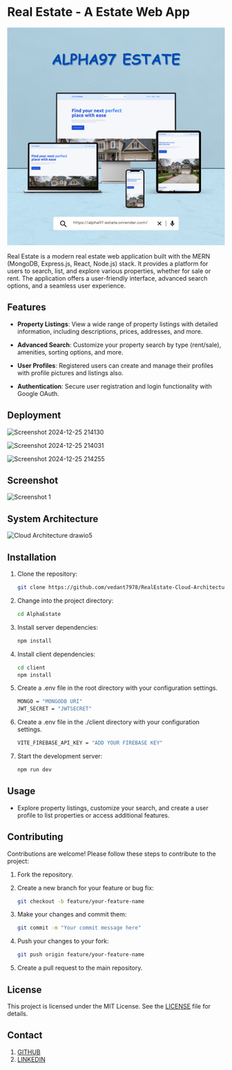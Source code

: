 # Real Estate - A Estate Web App

![Real Estate Logo](./client/public/app-screenshot-1.png)

Real Estate is a modern real estate web application built with the MERN (MongoDB, Express.js, React, Node.js) stack. It provides a platform for users to search, list, and explore various properties, whether for sale or rent. The application offers a user-friendly interface, advanced search options, and a seamless user experience.

## Features

- **Property Listings**: View a wide range of property listings with detailed information, including descriptions, prices, addresses, and more.

- **Advanced Search**: Customize your property search by type (rent/sale), amenities, sorting options, and more.

- **User Profiles**: Registered users can create and manage their profiles with profile pictures and listings also.

- **Authentication**: Secure user registration and login functionality with Google OAuth.

## Deployment 

![Screenshot 2024-12-25 214130](https://github.com/user-attachments/assets/b18ff47b-cb87-43ab-ab5b-ee4c528bb70e)

![Screenshot 2024-12-25 214031](https://github.com/user-attachments/assets/b9cd553c-6b7d-4f63-a2f0-11fbb12f9c7b)

![Screenshot 2024-12-25 214255](https://github.com/user-attachments/assets/de311987-2425-4b90-a4c1-008aebe51e79)

## Screenshot

![Screenshot 1](./client/public/app-screenshot-2.png)

## System Architecture

![Cloud Architecture drawio5](https://github.com/user-attachments/assets/c99278c7-d4dd-48dd-8755-eb7444963211)

## Installation

1. Clone the repository:

   ```bash
   git clone https://github.com/vedant7978/RealEstate-Cloud-Architecture-App.git
   ```

2. Change into the project directory:
   ```bash
   cd AlphaEstate
   ```
3. Install server dependencies:

   ```bash
   npm install
   ```

4. Install client dependencies:

   ```bash
   cd client
   npm install
   ```

5. Create a .env file in the root directory with your configuration settings.

   ```bash
   MONGO = "MONGODB URI"
   JWT_SECRET = "JWTSECRET"
   ```

6. Create a .env file in the ./client directory with your configuration settings.

   ```bash
   VITE_FIREBASE_API_KEY = "ADD YOUR FIREBASE KEY"
   ```

7. Start the development server:

   ```bash
   npm run dev
   ```

## Usage

- Explore property listings, customize your search, and create a user profile to list properties or access additional features.

## Contributing

Contributions are welcome! Please follow these steps to contribute to the project:

1. Fork the repository.
2. Create a new branch for your feature or bug fix:

   ```bash
   git checkout -b feature/your-feature-name
   ```

3. Make your changes and commit them:

   ```bash
   git commit -m "Your commit message here"
   ```

4. Push your changes to your fork:

   ```bash
   git push origin feature/your-feature-name
   ```

5. Create a pull request to the main repository.

## License

This project is licensed under the MIT License. See the [LICENSE](./LICENSE) file for details.

## Contact

1. [GITHUB](https://github.com/vedant7978)
2. [LINKEDIN](https://www.linkedin.com/in/vedant-patel-06bb3b224/)
